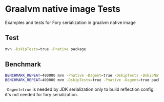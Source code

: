 # Graalvm native image Tests

Examples and tests for Fory serialization in graalvm native image

## Test

```bash
mvn -DskipTests=true -Pnative package
```

## Benchmark

```bash
BENCHMARK_REPEAT=400000 mvn -Pnative -Dagent=true -DskipTests -DskipNativeBuild=true package exec:exec@java-agent
BENCHMARK_REPEAT=400000 mvn -DskipTests=true -Pnative -Dagent=true package
```

`-Dagent=true` is needed by JDK serialization only to build reflection config, it's not needed for fory serialization.
